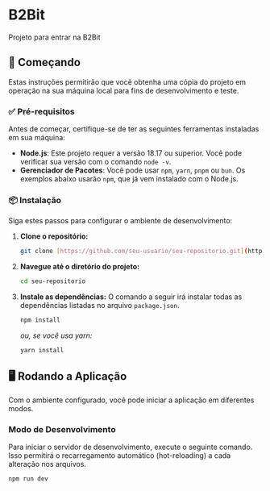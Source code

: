 # B2Bit

Projeto para entrar na B2Bit

## 🚀 Começando

Estas instruções permitirão que você obtenha uma cópia do projeto em operação na sua máquina local para fins de desenvolvimento e teste.

### ✅ Pré-requisitos

Antes de começar, certifique-se de ter as seguintes ferramentas instaladas em sua máquina:

* **Node.js**: Este projeto requer a versão 18.17 ou superior. Você pode verificar sua versão com o comando `node -v`.
* **Gerenciador de Pacotes**: Você pode usar `npm`, `yarn`, `pnpm` ou `bun`. Os exemplos abaixo usarão `npm`, que já vem instalado com o Node.js.

### 📦 Instalação

Siga estes passos para configurar o ambiente de desenvolvimento:

1.  **Clone o repositório:**
    ```bash
    git clone [https://github.com/seu-usuario/seu-repositorio.git](https://github.com/seu-usuario/seu-repositorio.git)
    ```

2.  **Navegue até o diretório do projeto:**
    ```bash
    cd seu-repositorio
    ```

3.  **Instale as dependências:**
    O comando a seguir irá instalar todas as dependências listadas no arquivo `package.json`.
    ```bash
    npm install
    ```
    *ou, se você usa yarn:*
    ```bash
    yarn install
    ```

## 🖥️ Rodando a Aplicação

Com o ambiente configurado, você pode iniciar a aplicação em diferentes modos.

### Modo de Desenvolvimento

Para iniciar o servidor de desenvolvimento, execute o seguinte comando. Isso permitirá o recarregamento automático (hot-reloading) a cada alteração nos arquivos.

```bash
npm run dev
